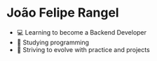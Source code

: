 # João Felipe Rangel

- 💻 Learning to become a Backend Developer
- 📘 Studying programming
- 🚀 Striving to evolve with practice and projects
